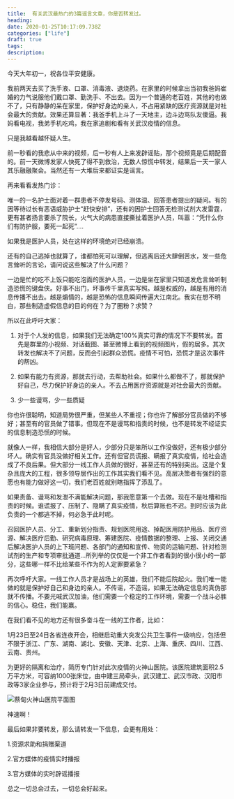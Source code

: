 ```yaml
---
title:  有关武汉最热门的3篇谣言文章，你是否转发过。
heading: 
date: 2020-01-25T10:17:09.738Z
categories: ["life"]
draft: true
tags: 
description: 
---
```


今天大年初一，祝各位平安健康。

我前两天去买了洗手液、口罩、消毒液、退烧药。在家里的时候拿出当初我爸妈崔婚的力气说服他们戴口罩、勤洗手、不出去。因为一个普通的老百姓，其他的也做不了，只有静静的呆在家里，保护好身边的亲人，不占用紧缺的医疗资源就是对社会最大的贡献。效果还算显著：我爸手机上斗了一天地主，边斗边骂队友傻逼。我妈看电视，我弟手机吃鸡，我在家追剧和看有关武汉疫情的信息。

只是我越看越怀疑人生。

前一秒看的我悲从中来的视频，后一秒有人上来发辟谣贴，那个视频竟是后期配音的。前一天微博发家人快死了得不到救治，无数人惊慌中转发，结果后一天一家人其乐融融聚会。当然还有一大堆后来都证实是谣言。

再来看看发热门诊：

唯一的一名护士面对着一群患者不停发号码、测体温、回答患者提出的疑问。有的因等待过长有恶语威胁护士“赶快安排”，还有的因护士回答无检测试剂大发雷霆，更有甚者扬言要杀了院长，火气大的病患直接撕扯着医护人员，叫嚣：“凭什么你们有防护服，要死一起死”....

如果我是医护人员，处在这样的环境绝对已经崩溃。

还有的自己逃掉也就算了，谁都怕死可以理解，但逃离后还大肆倒苦水，发一些危言耸听的言论，请问说这些解决了什么问题？

一边是忙的吃不上饭只能吃泡面的医护人员，一边是坐在家里只知道发危言耸听制造恐慌的键盘侠。好事不出门，坏事传千里真实写照。越是权威的，越是有用的消息传播不出去。越是煽情的，越是恐怖的信息瞬间传遍大江南北。我实在想不明白，那些制造虚假信息的目的何在？为了圈粉？求赞？


所以在此呼吁大家：

1. 对于个人发的信息，如果我们无法确定100%真实可靠的情况下不要转发。首先是群里的小视频、对话截图、甚至微博上看到的视频图片，假的居多。其次转发也解决不了问题，反而会引起群众恐慌。疫情不可怕，恐慌才是这次事件的帮凶。

2. 如果有能力有资源，那就去行动，去帮助社会。如果什么都做不了，那就保护好自己，尽力保护好身边的亲人。不去占用医疗资源就是对社会最大的贡献。


3. 少一些谩骂，少一些质疑

你也许很聪明，知道局势很严重，但某些人不重视；你也许了解部分官员做的不够好；甚至有的官员做了错事。但现在不是谩骂和指责的时候，也不是转发不经证实的信息制造恐慌的时候。

就像人一样，我相信大部分是好人，少部分只是笨所以工作没做好，还有极少部分坏人。确实有官员没做好相关工作。还有但官员谎报、瞒报了真实疫情，给社会造成了不良后果。但大部分一线工作人员做的很好，甚至还有的特别突出。这是个复杂且庞大的工程，很多领导层作出的工作其实我们看不见。高层决策者有强烈的意愿也有能力做好这一切，我们老百姓就别瞎指挥了添乱了。

如果责备、谩骂和发泄不满能解决问题，那我愿意第一个去做。现在不是吐槽和指责的时候。谁谎报了、压制了、隐瞒了真实疫情，秋后算账也不迟。到时应该为此负责的一个都逃不掉，何必急于此时呢。

召回医护人员、分工、重新划分指责、规划医院用途、掉配医用防护用品、医疗资源、解决医疗后勤、研究病毒原理、筹建医院、疫情数据的整理、上报、关闭交通后解决医护人员的上下班问题、各部门的通知和宣传、物资的运输问题、针对检测试剂的生产和专项审批通道...所列举的仅仅是一个非工作者看到的很小很小的一部分，这些哪一样不比给某些不作为的人定罪要紧急？

再次呼吁大家。一线工作人员才是战场上的英雄，我们不能后院起火。我们唯一能做的就是保护好自己和身边的亲人。不传谣，不造谣，如果无法确定信息的真伪那就不传播。不要光喊武汉加油，他们需要一个稳定的工作环境，需要一个战斗必胜的信心。稳住，我们能赢。



在我们看不见的地方还有很多奋斗在一线的工作者，比如：

1月23日至24日各省连夜开会，相继启动重大突发公共卫生事件一级响应，包括但不限于浙江、广东、湖南、湖北、安徽、天津、北京、上海、重庆、四川、江西、云南、贵州。



为更好的隔离和治疗，简历专门针对此次疫情的火神山医院。该医院建筑面积2.5万平方米，可容纳1000张床位，由中建三局牵头，武汉建工、武汉市政、汉阳市政等3家企业参与，预计将于2月3日前建成交付。

![蔡甸火神山医院平面图](https://gitee.com/smile365/blogimg/raw/master/sxy91/1579961910464.png)

神速啊！


最后如果非要转发，那么请转发一下信息，会更有用处：

1.资源求助和捐赠渠道

2.官方媒体的疫情实时播报

3.官方媒体的实时辟谣播报



总之一切总会过去，一切总会好起来。









